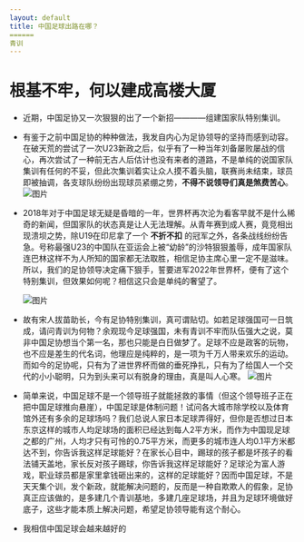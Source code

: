 ```yaml
---
layout: default
title: 中国足球出路在哪？
======
青训
---
```

# 根基不牢，何以建成高楼大厦

* 近期，中国足协又一次狠狠的出了一个新招————组建国家队特别集训。
* 有鉴于之前中国足协的种种做法，我发自内心为足协领导的坚持而感到动容。在破天荒的尝试了一次U23新政之后，似乎有了一种当年刘备屡败屡战的信心，再次尝试了一种前无古人后估计也没有来者的道路，不是单纯的说国家队集训有任何的不妥，但此次集训着实让众人摸不着头脑，联赛尚未结束，球员即被抽调，各支球队纷纷出现球员紧绷之势，**不得不说领导们真是煞费苦心**。
![图片](https://tc.sinaimg.cn/maxwidth.2048/tc.service.weibo.com/qnzs_youth_cn/7b463773f766a0d4bc8929c8aa996d7c.jpg)
* 2018年对于中国足球无疑是昏暗的一年，世界杯再次沦为看客早就不是什么稀奇的新闻，但国家队的状态真是让人无法理解。从青年赛到成人赛，竟竞相出现溃坝之势，除U19在印尼拿了一个 **不折不扣** 的冠军之外，各条战线纷纷告急。号称最强U23的中国队在亚运会上被“幼龄”的沙特狠狠羞辱，成年国家队连巴林这样不为人所知的国家都无法取胜，相信足协主席心里一定不是滋味。所以，我们的足协领导决定痛下狠手，誓要进军2022年世界杯，便有了这个特别集训，但效果如何呢？相信这只会是单纯的奢望了。

  ![图片](https://encrypted-tbn0.gstatic.com/images?q=tbn:ANd9GcQtVFg3Ts7qVfBpgY_sX4JiLm4V_lyJlcsOcmHaNzsBEb_BWBn7)
* 故有宋人拔苗助长，今有足协特别集训，真可谓贴切。如若足球强国可一日筑成，请问青训为何物？余观现今足球强国，未有青训不牢而队伍强大之说，莫非中国足协想当个第一名，那也只能是白日做梦了。足球不应是政客的玩物，也不应是差生的代名词，他理应是纯粹的，是一项为千万人带来欢乐的运动。而如今的足协呢，只有为了进世界杯而做的垂死挣扎，只有为了给国人一个交代的小小聪明，只为到头来可以有脱身的理由，真是叫人心寒。
![图片](https://img1.dongqiudi.com/fastdfs2/M00/38/56/720x-/-/-/ChOqM1o7iVOAffHzAAXUNf3aWDg550.jpg?watermark/1/image/aHR0cDovL2ltZzEuZG9uZ3FpdWRpLmNvbS9mYXN0ZGZzMi9NMDAvMkEvRTIvQ2hPcU0xb1MtZVdBUERxM0FBQkE1VWdyQlQ4MTQyLnBuZz9pbWFnZVZpZXcyLzAvdy8xMjA=/dissolve/100/dx/14/dy/10)
* 简单来说，中国足球不是一个领导班子就能拯救的事情（但这个领导班子正在把中国足球推向悬崖），中国足球是体制问题！试问各大城市除学校以及体育馆外还有多余的足球场吗？我们总说人家日本足球弄得好，但你是否想过日本东京这样的城市人均足球场的面积已经达到每人2平方米，而作为中国现足球之都的广州，人均才只有可怜的0.75平方米，而更多的城市连人均0.1平方米都达不到，你告诉我这样足球能好？在家长心目中，踢球的孩子都是坏孩子的看法铺天盖地，家长反对孩子踢球，你告诉我这样足球能好？足球沦为富人游戏，职业球员都是家里拿钱砸出来的，这样的足球能好？因而中国足球，不是天天集个训，发个新政，就能解决问题的，反而是一种自欺欺人的假象，足协真正应该做的，是多建几个青训基地，多建几座足球场，并且为足球环境做好底子，这些才能本质上解决问题，希望足协领导能有这个耐心。

* 我相信中国足球会越来越好的

